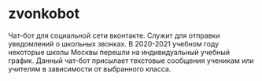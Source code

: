 # zvonkobot
Чат-бот для социальной сети вконтакте. Служит для отправки уведомлений о школьных звонках. В 2020-2021 учебном году некоторые школы Москвы перешли на индивидуальный учебный график. Данный чат-бот присылает текстовые сообщения ученикам или учителям в зависимости от выбранного класса.
